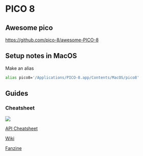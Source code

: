 # PICO 8

## Awesome pico

https://github.com/pico-8/awesome-PICO-8

## Setup notes in MacOS

Make an alias

```bash
alias pico8='/Applications/PICO-8.app/Contents/MacOS/pico8'
```

## Guides

### Cheatsheet

![](https://www.lexaloffle.com/bbs/files/16585/PICO-8_CheatSheet_0111Gm_4k.png)

[API Cheatsheet](https://neko250.github.io/pico8-api/)

[Wiki](https://pico-8.fandom.com/wiki/Pico-8_Wikia)

[Fanzine](https://sectordub.itch.io/pico-8-fanzine-1)
